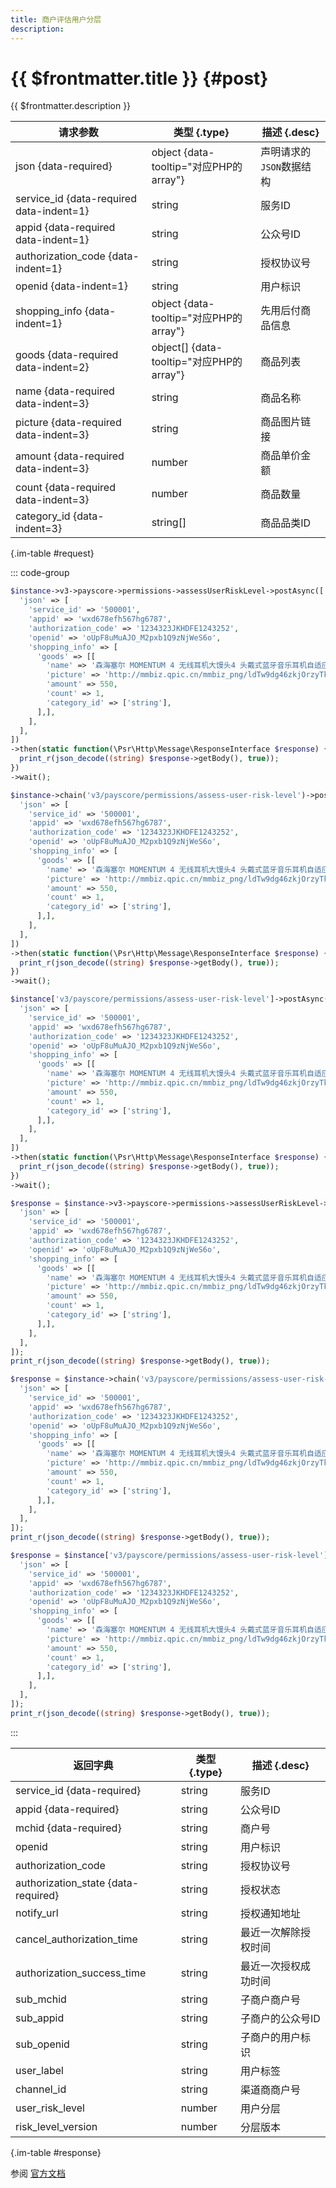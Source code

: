 ```yaml
---
title: 商户评估用户分层
description: 
---
```


# {{ $frontmatter.title }} {#post}

{{ $frontmatter.description }}

| 请求参数 | 类型 {.type} | 描述 {.desc}
| --- | --- | ---
| json {data-required} | object {data-tooltip="对应PHP的array"} | 声明请求的`JSON`数据结构
| service_id {data-required data-indent=1} | string | 服务ID
| appid {data-required data-indent=1} | string | 公众号ID
| authorization_code {data-indent=1} | string | 授权协议号
| openid {data-indent=1} | string | 用户标识
| shopping_info {data-indent=1} | object {data-tooltip="对应PHP的array"} | 先用后付商品信息
| goods {data-required data-indent=2} | object[] {data-tooltip="对应PHP的array"} | 商品列表
| name {data-required data-indent=3} | string | 商品名称
| picture {data-required data-indent=3} | string | 商品图片链接
| amount {data-required data-indent=3} | number | 商品单价金额
| count {data-required data-indent=3} | number | 商品数量
| category_id {data-indent=3} | string[] | 商品品类ID

{.im-table #request}

::: code-group

```php [异步纯链式]
$instance->v3->payscore->permissions->assessUserRiskLevel->postAsync([
  'json' => [
    'service_id' => '500001',
    'appid' => 'wxd678efh567hg6787',
    'authorization_code' => '1234323JKHDFE1243252',
    'openid' => 'oUpF8uMuAJO_M2pxb1Q9zNjWeS6o',
    'shopping_info' => [
      'goods' => [[
        'name' => '森海塞尔 MOMENTUM 4 无线耳机大馒头4 头戴式蓝牙音乐耳机自适应降噪',
        'picture' => 'http://mmbiz.qpic.cn/mmbiz_png/ldTw9dg46zkjOrzyTkbQAvQkysliaiblZhdthZWewgQMyqLZwStaNEsJrYmjwh2MlK7G4wibAFOEuISQKplSnxMWA/640?wx_fmt=png&wxfrom=200',
        'amount' => 550,
        'count' => 1,
        'category_id' => ['string'],
      ],],
    ],
  ],
])
->then(static function(\Psr\Http\Message\ResponseInterface $response) {
  print_r(json_decode((string) $response->getBody(), true));
})
->wait();
```

```php [异步声明式]
$instance->chain('v3/payscore/permissions/assess-user-risk-level')->postAsync([
  'json' => [
    'service_id' => '500001',
    'appid' => 'wxd678efh567hg6787',
    'authorization_code' => '1234323JKHDFE1243252',
    'openid' => 'oUpF8uMuAJO_M2pxb1Q9zNjWeS6o',
    'shopping_info' => [
      'goods' => [[
        'name' => '森海塞尔 MOMENTUM 4 无线耳机大馒头4 头戴式蓝牙音乐耳机自适应降噪',
        'picture' => 'http://mmbiz.qpic.cn/mmbiz_png/ldTw9dg46zkjOrzyTkbQAvQkysliaiblZhdthZWewgQMyqLZwStaNEsJrYmjwh2MlK7G4wibAFOEuISQKplSnxMWA/640?wx_fmt=png&wxfrom=200',
        'amount' => 550,
        'count' => 1,
        'category_id' => ['string'],
      ],],
    ],
  ],
])
->then(static function(\Psr\Http\Message\ResponseInterface $response) {
  print_r(json_decode((string) $response->getBody(), true));
})
->wait();
```

```php [异步属性式]
$instance['v3/payscore/permissions/assess-user-risk-level']->postAsync([
  'json' => [
    'service_id' => '500001',
    'appid' => 'wxd678efh567hg6787',
    'authorization_code' => '1234323JKHDFE1243252',
    'openid' => 'oUpF8uMuAJO_M2pxb1Q9zNjWeS6o',
    'shopping_info' => [
      'goods' => [[
        'name' => '森海塞尔 MOMENTUM 4 无线耳机大馒头4 头戴式蓝牙音乐耳机自适应降噪',
        'picture' => 'http://mmbiz.qpic.cn/mmbiz_png/ldTw9dg46zkjOrzyTkbQAvQkysliaiblZhdthZWewgQMyqLZwStaNEsJrYmjwh2MlK7G4wibAFOEuISQKplSnxMWA/640?wx_fmt=png&wxfrom=200',
        'amount' => 550,
        'count' => 1,
        'category_id' => ['string'],
      ],],
    ],
  ],
])
->then(static function(\Psr\Http\Message\ResponseInterface $response) {
  print_r(json_decode((string) $response->getBody(), true));
})
->wait();
```

```php [同步纯链式]
$response = $instance->v3->payscore->permissions->assessUserRiskLevel->post([
  'json' => [
    'service_id' => '500001',
    'appid' => 'wxd678efh567hg6787',
    'authorization_code' => '1234323JKHDFE1243252',
    'openid' => 'oUpF8uMuAJO_M2pxb1Q9zNjWeS6o',
    'shopping_info' => [
      'goods' => [[
        'name' => '森海塞尔 MOMENTUM 4 无线耳机大馒头4 头戴式蓝牙音乐耳机自适应降噪',
        'picture' => 'http://mmbiz.qpic.cn/mmbiz_png/ldTw9dg46zkjOrzyTkbQAvQkysliaiblZhdthZWewgQMyqLZwStaNEsJrYmjwh2MlK7G4wibAFOEuISQKplSnxMWA/640?wx_fmt=png&wxfrom=200',
        'amount' => 550,
        'count' => 1,
        'category_id' => ['string'],
      ],],
    ],
  ],
]);
print_r(json_decode((string) $response->getBody(), true));
```

```php [同步声明式]
$response = $instance->chain('v3/payscore/permissions/assess-user-risk-level')->post([
  'json' => [
    'service_id' => '500001',
    'appid' => 'wxd678efh567hg6787',
    'authorization_code' => '1234323JKHDFE1243252',
    'openid' => 'oUpF8uMuAJO_M2pxb1Q9zNjWeS6o',
    'shopping_info' => [
      'goods' => [[
        'name' => '森海塞尔 MOMENTUM 4 无线耳机大馒头4 头戴式蓝牙音乐耳机自适应降噪',
        'picture' => 'http://mmbiz.qpic.cn/mmbiz_png/ldTw9dg46zkjOrzyTkbQAvQkysliaiblZhdthZWewgQMyqLZwStaNEsJrYmjwh2MlK7G4wibAFOEuISQKplSnxMWA/640?wx_fmt=png&wxfrom=200',
        'amount' => 550,
        'count' => 1,
        'category_id' => ['string'],
      ],],
    ],
  ],
]);
print_r(json_decode((string) $response->getBody(), true));
```

```php [同步属性式]
$response = $instance['v3/payscore/permissions/assess-user-risk-level']->post([
  'json' => [
    'service_id' => '500001',
    'appid' => 'wxd678efh567hg6787',
    'authorization_code' => '1234323JKHDFE1243252',
    'openid' => 'oUpF8uMuAJO_M2pxb1Q9zNjWeS6o',
    'shopping_info' => [
      'goods' => [[
        'name' => '森海塞尔 MOMENTUM 4 无线耳机大馒头4 头戴式蓝牙音乐耳机自适应降噪',
        'picture' => 'http://mmbiz.qpic.cn/mmbiz_png/ldTw9dg46zkjOrzyTkbQAvQkysliaiblZhdthZWewgQMyqLZwStaNEsJrYmjwh2MlK7G4wibAFOEuISQKplSnxMWA/640?wx_fmt=png&wxfrom=200',
        'amount' => 550,
        'count' => 1,
        'category_id' => ['string'],
      ],],
    ],
  ],
]);
print_r(json_decode((string) $response->getBody(), true));
```

:::

| 返回字典 | 类型 {.type} | 描述 {.desc}
| --- | --- | ---
| service_id {data-required}| string | 服务ID
| appid {data-required}| string | 公众号ID
| mchid {data-required}| string | 商户号
| openid | string | 用户标识
| authorization_code | string | 授权协议号
| authorization_state {data-required}| string | 授权状态
| notify_url | string | 授权通知地址
| cancel_authorization_time | string | 最近一次解除授权时间
| authorization_success_time | string | 最近一次授权成功时间
| sub_mchid | string | 子商户商户号
| sub_appid | string | 子商户的公众号ID
| sub_openid | string | 子商户的用户标识
| user_label | string | 用户标签
| channel_id | string | 渠道商商户号
| user_risk_level | number | 用户分层
| risk_level_version | number | 分层版本

{.im-table #response}

参阅 [官方文档](https://pay.weixin.qq.com/docs/merchant/apis/weixin-pay-score/service-auth/assess-user-risk-level.html)
